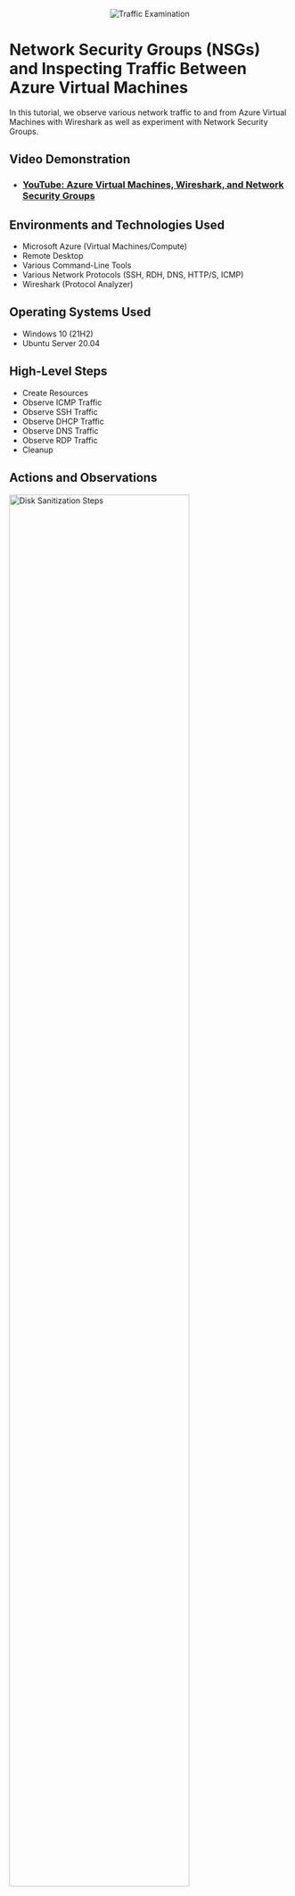 <p align="center">
<img src="https://i.imgur.com/Ua7udoS.png" alt="Traffic Examination"/>
</p>

<h1>Network Security Groups (NSGs) and Inspecting Traffic Between Azure Virtual Machines</h1>
In this tutorial, we observe various network traffic to and from Azure Virtual Machines with Wireshark as well as experiment with Network Security Groups. <br />


<h2>Video Demonstration</h2>

- ### [YouTube: Azure Virtual Machines, Wireshark, and Network Security Groups](https://www.youtube.com)

<h2>Environments and Technologies Used</h2>

- Microsoft Azure (Virtual Machines/Compute)
- Remote Desktop
- Various Command-Line Tools
- Various Network Protocols (SSH, RDH, DNS, HTTP/S, ICMP)
- Wireshark (Protocol Analyzer)

<h2>Operating Systems Used </h2>

- Windows 10 (21H2)
- Ubuntu Server 20.04

<h2>High-Level Steps</h2>

- Create Resources
- Observe ICMP Traffic
- Observe SSH Traffic
- Observe DHCP Traffic
- Observe DNS Traffic
- Observe RDP Traffic
- Cleanup

<h2>Actions and Observations</h2>

<p>
<img src="https://imgur.com/CSP8BO5.png" height="80%" width="80%" alt="Disk Sanitization Steps"/>
</p>
<p>
<img src="https://imgur.com/G6XvObR.png" height="80%" width="80%" alt="Disk Sanitization Steps"/>
</p>
<p>
First, create a resource group in the azure portal (portal.azure.com). Next, create a Windows VM, selecting the previously created resource group. Set and remember your Username and Password. Allow it to create its own vnet and subnet. While the first VM is deploying, create an Ubuntu VM and select the previously created resource group and vnet. Be sure to remember the login information for this VM as well.
</p>
<br />

<p>
<img src="https://imgur.com/YXn2FMm.png" height="80%" width="80%" alt="Disk Sanitization Steps"/>
</p>
<p>
Next, use remote desktop to login to your windows VM. When logged in, install Wireshark. This will allow us to monitor traffic that is sent and received between the two VMs. Open Wireshark and filter traffic to ICMP only. Attempt to ping the Ubuntu VM by obtaining the private IP address and using the command "ping (ip address)" in the command prompt.
</p>
<br />

<p>
<img src="https://imgur.com/YptTCx0.png" height="80%" width="80%" alt="Disk Sanitization Steps"/>
</p>
<p>
Now, go back to wireshark and filter by SSH traffic. Open powershell and "SSH into" VM2 using the following command: ssh (username)@(private ip address). It will prompt you to continue anyways, and select yes. Then, enter the password to establish the connection. Note: The password will be hidden while you type it, but backspace does work if you mess up typing in the password. Observe the lines of traffic populating in wireshark. End the ssh connection to VM2 by typing exit and hitting enter.
</p>
<br />

<p>
<img src="https://imgur.com/gPhCZMo.png" height="80%" width="80%" alt="Disk Sanitization Steps"/>
</p>
<p>
Back in wireshark, filter to DHCP traffic only. From VM1, attempt to issue a new ip address using the command "ipconfig /renew" in command prompt. Note that this will end your remote session. After you reconnect, observe the traffic in wireshark.
</p>
<br />

<p>
<img src="https://imgur.com/WDhevho.png" height="80%" width="80%" alt="Disk Sanitization Steps"/>
</p>
<p>
Back in Wireshark, filter for DNS traffic only. From your Windows 10 VM within a command line, use "nslookup" to see what google.com's ip address is. Observe the traffic in wireshark.
</p>
<br />

<p>
Back in Wireshark, filter for RDP traffic only using tcp.port == 3389. Note that traffic is constantly coming through, instead of just when a command is executed. This is because RDP is showing a live stream of traffic from one computer to another, therefore traffic is always being transmitted.
</p>
<br />

<p>
When you are done, be sure to delete both VMs and all resource packs in azure to prevent any excess charges.
</p>
<br />

<h2>🤳Connect with me:</h2>

[<img align="left" alt="Joseph | LinkedIn" width="22px" src="https://imgur.com/yJ22BHw.png" />][linkedin]
[<img align="left" alt="Joseph | Instagram" width="22px" src="https://imgur.com/JnlEgDK.png" />][instagram]
[<img align="left" alt="Joseph | Discord" width="22px" src="https://imgur.com/YGezWPR.png" />][discord]


[instagram]: https://www.instagram.com/jenkins5937/
[linkedin]: https://www.linkedin.com/in/joseph-jenkins-521a49241
[discord]: https://www.discordapp.com/users/262825628695396352
